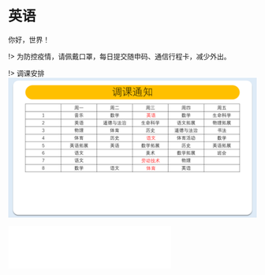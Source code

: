 # 英语
你好，世界！

!> 为防控疫情，请佩戴口罩，每日提交随申码、通信行程卡，减少外出。

!> 调课安排![课表](./class.png)

<iframe frameborder="no" border="0" marginwidth="0" marginheight="0" width=330 height=86 src="//music.163.com/outchain/player?type=2&id=1457772407&auto=0&height=66"></iframe>